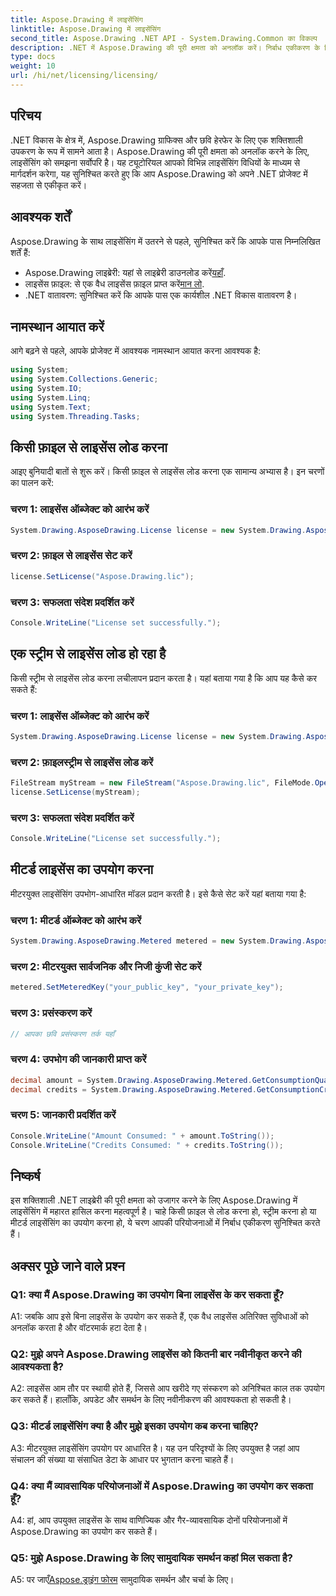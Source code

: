 ```yaml
---
title: Aspose.Drawing में लाइसेंसिंग
linktitle: Aspose.Drawing में लाइसेंसिंग
second_title: Aspose.Drawing .NET API - System.Drawing.Common का विकल्प
description: .NET में Aspose.Drawing की पूरी क्षमता को अनलॉक करें। निर्बाध एकीकरण के लिए मास्टर लाइसेंसिंग। अभी डाउनलोड करें और अपने ग्राफ़िक्स और छवि हेरफेर को उन्नत करें।
type: docs
weight: 10
url: /hi/net/licensing/licensing/
---
```

## परिचय

.NET विकास के क्षेत्र में, Aspose.Drawing ग्राफिक्स और छवि हेरफेर के लिए एक शक्तिशाली उपकरण के रूप में सामने आता है। Aspose.Drawing की पूरी क्षमता को अनलॉक करने के लिए, लाइसेंसिंग को समझना सर्वोपरि है। यह ट्यूटोरियल आपको विभिन्न लाइसेंसिंग विधियों के माध्यम से मार्गदर्शन करेगा, यह सुनिश्चित करते हुए कि आप Aspose.Drawing को अपने .NET प्रोजेक्ट में सहजता से एकीकृत करें।

## आवश्यक शर्तें

Aspose.Drawing के साथ लाइसेंसिंग में उतरने से पहले, सुनिश्चित करें कि आपके पास निम्नलिखित शर्तें हैं:

-  Aspose.Drawing लाइब्रेरी: यहां से लाइब्रेरी डाउनलोड करें[यहाँ](https://releases.aspose.com/drawing/net/).
-  लाइसेंस फ़ाइल: से एक वैध लाइसेंस फ़ाइल प्राप्त करें[मान लो](https://purchase.aspose.com/buy).
- .NET वातावरण: सुनिश्चित करें कि आपके पास एक कार्यशील .NET विकास वातावरण है।

## नामस्थान आयात करें

आगे बढ़ने से पहले, आपके प्रोजेक्ट में आवश्यक नामस्थान आयात करना आवश्यक है:

```csharp
using System;
using System.Collections.Generic;
using System.IO;
using System.Linq;
using System.Text;
using System.Threading.Tasks;
```

## किसी फ़ाइल से लाइसेंस लोड करना

आइए बुनियादी बातों से शुरू करें। किसी फ़ाइल से लाइसेंस लोड करना एक सामान्य अभ्यास है। इन चरणों का पालन करें:

### चरण 1: लाइसेंस ऑब्जेक्ट को आरंभ करें

```csharp
System.Drawing.AsposeDrawing.License license = new System.Drawing.AsposeDrawing.License();
```

### चरण 2: फ़ाइल से लाइसेंस सेट करें

```csharp
license.SetLicense("Aspose.Drawing.lic");
```

### चरण 3: सफलता संदेश प्रदर्शित करें

```csharp
Console.WriteLine("License set successfully.");
```

## एक स्ट्रीम से लाइसेंस लोड हो रहा है

किसी स्ट्रीम से लाइसेंस लोड करना लचीलापन प्रदान करता है। यहां बताया गया है कि आप यह कैसे कर सकते हैं:

### चरण 1: लाइसेंस ऑब्जेक्ट को आरंभ करें

```csharp
System.Drawing.AsposeDrawing.License license = new System.Drawing.AsposeDrawing.License();
```

### चरण 2: फ़ाइलस्ट्रीम से लाइसेंस लोड करें

```csharp
FileStream myStream = new FileStream("Aspose.Drawing.lic", FileMode.Open);
license.SetLicense(myStream);
```

### चरण 3: सफलता संदेश प्रदर्शित करें

```csharp
Console.WriteLine("License set successfully.");
```

## मीटर्ड लाइसेंस का उपयोग करना

मीटरयुक्त लाइसेंसिंग उपभोग-आधारित मॉडल प्रदान करती है। इसे कैसे सेट करें यहां बताया गया है:

### चरण 1: मीटर्ड ऑब्जेक्ट को आरंभ करें

```csharp
System.Drawing.AsposeDrawing.Metered metered = new System.Drawing.AsposeDrawing.Metered();
```

### चरण 2: मीटरयुक्त सार्वजनिक और निजी कुंजी सेट करें

```csharp
metered.SetMeteredKey("your_public_key", "your_private_key");
```

### चरण 3: प्रसंस्करण करें

```csharp
// आपका छवि प्रसंस्करण तर्क यहाँ
```

### चरण 4: उपभोग की जानकारी प्राप्त करें

```csharp
decimal amount = System.Drawing.AsposeDrawing.Metered.GetConsumptionQuantity();
decimal credits = System.Drawing.AsposeDrawing.Metered.GetConsumptionCredit();
```

### चरण 5: जानकारी प्रदर्शित करें

```csharp
Console.WriteLine("Amount Consumed: " + amount.ToString());
Console.WriteLine("Credits Consumed: " + credits.ToString());
```

## निष्कर्ष

इस शक्तिशाली .NET लाइब्रेरी की पूरी क्षमता को उजागर करने के लिए Aspose.Drawing में लाइसेंसिंग में महारत हासिल करना महत्वपूर्ण है। चाहे किसी फ़ाइल से लोड करना हो, स्ट्रीम करना हो या मीटर्ड लाइसेंसिंग का उपयोग करना हो, ये चरण आपकी परियोजनाओं में निर्बाध एकीकरण सुनिश्चित करते हैं।

## अक्सर पूछे जाने वाले प्रश्न

### Q1: क्या मैं Aspose.Drawing का उपयोग बिना लाइसेंस के कर सकता हूँ?

A1: जबकि आप इसे बिना लाइसेंस के उपयोग कर सकते हैं, एक वैध लाइसेंस अतिरिक्त सुविधाओं को अनलॉक करता है और वॉटरमार्क हटा देता है।

### Q2: मुझे अपने Aspose.Drawing लाइसेंस को कितनी बार नवीनीकृत करने की आवश्यकता है?

A2: लाइसेंस आम तौर पर स्थायी होते हैं, जिससे आप खरीदे गए संस्करण को अनिश्चित काल तक उपयोग कर सकते हैं। हालाँकि, अपडेट और समर्थन के लिए नवीनीकरण की आवश्यकता हो सकती है।

### Q3: मीटर्ड लाइसेंसिंग क्या है और मुझे इसका उपयोग कब करना चाहिए?

A3: मीटरयुक्त लाइसेंसिंग उपयोग पर आधारित है। यह उन परिदृश्यों के लिए उपयुक्त है जहां आप संचालन की संख्या या संसाधित डेटा के आधार पर भुगतान करना चाहते हैं।

### Q4: क्या मैं व्यावसायिक परियोजनाओं में Aspose.Drawing का उपयोग कर सकता हूँ?

A4: हां, आप उपयुक्त लाइसेंस के साथ वाणिज्यिक और गैर-व्यावसायिक दोनों परियोजनाओं में Aspose.Drawing का उपयोग कर सकते हैं।

### Q5: मुझे Aspose.Drawing के लिए सामुदायिक समर्थन कहां मिल सकता है?

 A5: पर जाएँ[Aspose.ड्राइंग फोरम](https://forum.aspose.com/c/diagram/17) सामुदायिक समर्थन और चर्चा के लिए।